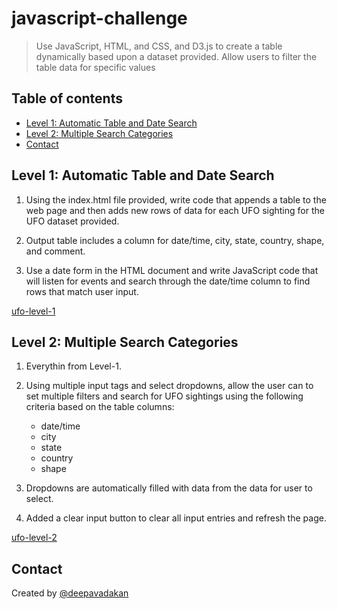 # javascript-challenge

> Use JavaScript, HTML, and CSS, and D3.js to create a table dynamically based upon a dataset provided. Allow users to filter the table data for specific values

## Table of contents
* [Level 1: Automatic Table and Date Search](#Level-1)
* [Level 2: Multiple Search Categories](#Level-2)
* [Contact](#Contact)


## Level 1: Automatic Table and Date Search

1. Using the index.html file provided, write code that appends a table to the web page and then adds new rows of data for each UFO sighting for the UFO dataset provided.

2. Output table includes a column for date/time, city, state, country, shape, and comment.

3. Use a date form in the HTML document and write JavaScript code that will listen for events and search through the date/time column to find rows that match user input.

[ufo-level-1](static/images/ufo-level-1.png)

## Level 2: Multiple Search Categories

1. Everythin from Level-1.

2. Using multiple input tags and select dropdowns, allow the user can to set multiple filters and search for UFO sightings using the following criteria based on the table columns:

    * date/time
    * city
    * state
    * country
    * shape

3. Dropdowns are automatically filled with data from the data for user to select.

4. Added a clear input button to clear all input entries and refresh the page.

[ufo-level-2](static/images/ufo-level-2.png)

## Contact
Created by [@deepavadakan](https://github.com/)